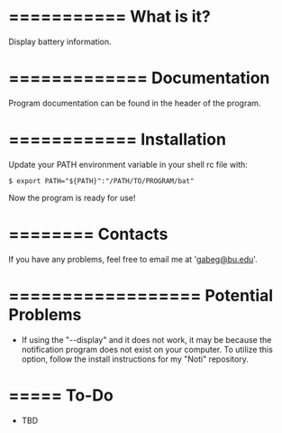 ===========
What is it?
===========

Display battery information.



=============
Documentation
=============

Program documentation can be found in the header of the program.



============
Installation
============

Update your PATH environment variable in your shell rc file with:
    
    $ export PATH="${PATH}":"/PATH/TO/PROGRAM/bat"

Now the program is ready for use!



========
Contacts
========

If you have any problems, feel free to email me at 'gabeg@bu.edu'.



==================
Potential Problems
==================

- If using the "--display" and it does not work, it may be because the notification 
  program does not exist on your computer. To utilize this option, follow the install
  instructions for my "Noti" repository.



=====
To-Do
=====

- TBD
